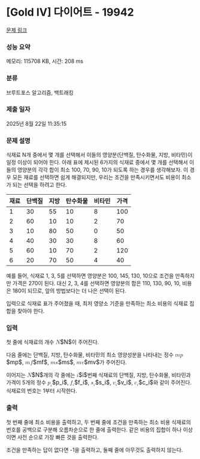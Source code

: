 # [Gold IV] 다이어트 - 19942 

[문제 링크](https://www.acmicpc.net/problem/19942) 

### 성능 요약

메모리: 115708 KB, 시간: 208 ms

### 분류

브루트포스 알고리즘, 백트래킹

### 제출 일자

2025년 8월 22일 11:35:15

### 문제 설명

<p>식재료 N개 중에서 몇 개를 선택해서 이들의 영양분(단백질, 탄수화물, 지방, 비타민)이 일정 이상이 되어야 한다. 아래 표에 제시된 6가지의 식재료 중에서 몇 개를 선택해서 이들의 영양분의 각각 합이 최소 100, 70, 90, 10가 되도록 하는 경우를 생각해보자. 이 경우 모든 재료를 선택하면 쉽게 해결되지만, 우리는 조건을 만족시키면서도 비용이 최소가 되는 선택을 하려고 한다.</p>

<table class="table table-bordered table-center-50 th-center td-center">
	<thead>
		<tr>
			<th>재료</th>
			<th>단백질</th>
			<th>지방</th>
			<th>탄수화물</th>
			<th>비타민</th>
			<th>가격</th>
		</tr>
	</thead>
	<tbody>
		<tr>
			<td>1</td>
			<td>30</td>
			<td>55</td>
			<td>10</td>
			<td>8</td>
			<td>100</td>
		</tr>
		<tr>
			<td>2</td>
			<td>60</td>
			<td>10</td>
			<td>10</td>
			<td>2</td>
			<td>70</td>
		</tr>
		<tr>
			<td>3</td>
			<td>10</td>
			<td>80</td>
			<td>50</td>
			<td>0</td>
			<td>50</td>
		</tr>
		<tr>
			<td>4</td>
			<td>40</td>
			<td>30</td>
			<td>30</td>
			<td>8</td>
			<td>60</td>
		</tr>
		<tr>
			<td>5</td>
			<td>60</td>
			<td>10</td>
			<td>70</td>
			<td>2</td>
			<td>120</td>
		</tr>
		<tr>
			<td>6</td>
			<td>20</td>
			<td>70</td>
			<td>50</td>
			<td>4</td>
			<td>40</td>
		</tr>
	</tbody>
</table>

<p>예를 들어, 식재료 1, 3, 5를 선택하면 영양분은 100, 145, 130, 10으로 조건을 만족하지만 가격은 270이 된다. 대신 2, 3, 4를 선택하면 영양분의 합은 110, 130, 90, 10, 비용은 180이 되므로, 앞의 방법보다는 더 나은 선택이 된다.</p>

<p>입력으로 식재료 표가 주어졌을 때, 최저 영양소 기준을 만족하는 최소 비용의 식재료 집합을 찾아야 한다.</p>

### 입력 

 <p>첫 줄에 식재료의 개수 <mjx-container class="MathJax" jax="CHTML" style="font-size: 109%; position: relative;"><mjx-math class="MJX-TEX" aria-hidden="true"><mjx-mi class="mjx-i"><mjx-c class="mjx-c1D441 TEX-I"></mjx-c></mjx-mi></mjx-math><mjx-assistive-mml unselectable="on" display="inline"><math xmlns="http://www.w3.org/1998/Math/MathML"><mi>N</mi></math></mjx-assistive-mml><span aria-hidden="true" class="no-mathjax mjx-copytext">$N$</span></mjx-container>이 주어진다.</p>

<p>다음 줄에는 단백질, 지방, 탄수화물, 비타민의 최소 영양성분을 나타내는 정수 <mjx-container class="MathJax" jax="CHTML" style="font-size: 109%; position: relative;"><mjx-math class="MJX-TEX" aria-hidden="true"><mjx-mi class="mjx-i"><mjx-c class="mjx-c1D45A TEX-I"></mjx-c></mjx-mi><mjx-mi class="mjx-i"><mjx-c class="mjx-c1D45D TEX-I"></mjx-c></mjx-mi></mjx-math><mjx-assistive-mml unselectable="on" display="inline"><math xmlns="http://www.w3.org/1998/Math/MathML"><mi>m</mi><mi>p</mi></math></mjx-assistive-mml><span aria-hidden="true" class="no-mathjax mjx-copytext">$mp$</span></mjx-container>, <mjx-container class="MathJax" jax="CHTML" style="font-size: 109%; position: relative;"><mjx-math class="MJX-TEX" aria-hidden="true"><mjx-mi class="mjx-i"><mjx-c class="mjx-c1D45A TEX-I"></mjx-c></mjx-mi><mjx-mi class="mjx-i"><mjx-c class="mjx-c1D453 TEX-I"></mjx-c></mjx-mi></mjx-math><mjx-assistive-mml unselectable="on" display="inline"><math xmlns="http://www.w3.org/1998/Math/MathML"><mi>m</mi><mi>f</mi></math></mjx-assistive-mml><span aria-hidden="true" class="no-mathjax mjx-copytext">$mf$</span></mjx-container>, <mjx-container class="MathJax" jax="CHTML" style="font-size: 109%; position: relative;"><mjx-math class="MJX-TEX" aria-hidden="true"><mjx-mi class="mjx-i"><mjx-c class="mjx-c1D45A TEX-I"></mjx-c></mjx-mi><mjx-mi class="mjx-i"><mjx-c class="mjx-c1D460 TEX-I"></mjx-c></mjx-mi></mjx-math><mjx-assistive-mml unselectable="on" display="inline"><math xmlns="http://www.w3.org/1998/Math/MathML"><mi>m</mi><mi>s</mi></math></mjx-assistive-mml><span aria-hidden="true" class="no-mathjax mjx-copytext">$ms$</span></mjx-container>, <mjx-container class="MathJax" jax="CHTML" style="font-size: 109%; position: relative;"><mjx-math class="MJX-TEX" aria-hidden="true"><mjx-mi class="mjx-i"><mjx-c class="mjx-c1D45A TEX-I"></mjx-c></mjx-mi><mjx-mi class="mjx-i"><mjx-c class="mjx-c1D463 TEX-I"></mjx-c></mjx-mi></mjx-math><mjx-assistive-mml unselectable="on" display="inline"><math xmlns="http://www.w3.org/1998/Math/MathML"><mi>m</mi><mi>v</mi></math></mjx-assistive-mml><span aria-hidden="true" class="no-mathjax mjx-copytext">$mv$</span></mjx-container>가 주어진다.</p>

<p>이어지는 <mjx-container class="MathJax" jax="CHTML" style="font-size: 109%; position: relative;"><mjx-math class="MJX-TEX" aria-hidden="true"><mjx-mi class="mjx-i"><mjx-c class="mjx-c1D441 TEX-I"></mjx-c></mjx-mi></mjx-math><mjx-assistive-mml unselectable="on" display="inline"><math xmlns="http://www.w3.org/1998/Math/MathML"><mi>N</mi></math></mjx-assistive-mml><span aria-hidden="true" class="no-mathjax mjx-copytext">$N$</span></mjx-container>개의 각 줄에는 <mjx-container class="MathJax" jax="CHTML" style="font-size: 109%; position: relative;"><mjx-math class="MJX-TEX" aria-hidden="true"><mjx-mi class="mjx-i"><mjx-c class="mjx-c1D456 TEX-I"></mjx-c></mjx-mi></mjx-math><mjx-assistive-mml unselectable="on" display="inline"><math xmlns="http://www.w3.org/1998/Math/MathML"><mi>i</mi></math></mjx-assistive-mml><span aria-hidden="true" class="no-mathjax mjx-copytext">$i$</span></mjx-container>번째 식재료의 단백질, 지방, 탄수화물, 비타민과 가격이 5개의 정수 <mjx-container class="MathJax" jax="CHTML" style="font-size: 109%; position: relative;"><mjx-math class="MJX-TEX" aria-hidden="true"><mjx-msub><mjx-mi class="mjx-i"><mjx-c class="mjx-c1D45D TEX-I"></mjx-c></mjx-mi><mjx-script style="vertical-align: -0.15em;"><mjx-mi class="mjx-i" size="s"><mjx-c class="mjx-c1D456 TEX-I"></mjx-c></mjx-mi></mjx-script></mjx-msub></mjx-math><mjx-assistive-mml unselectable="on" display="inline"><math xmlns="http://www.w3.org/1998/Math/MathML"><msub><mi>p</mi><mi>i</mi></msub></math></mjx-assistive-mml><span aria-hidden="true" class="no-mathjax mjx-copytext">$p_i$</span></mjx-container>, <mjx-container class="MathJax" jax="CHTML" style="font-size: 109%; position: relative;"><mjx-math class="MJX-TEX" aria-hidden="true"><mjx-msub><mjx-mi class="mjx-i"><mjx-c class="mjx-c1D453 TEX-I"></mjx-c></mjx-mi><mjx-script style="vertical-align: -0.15em; margin-left: -0.06em;"><mjx-mi class="mjx-i" size="s"><mjx-c class="mjx-c1D456 TEX-I"></mjx-c></mjx-mi></mjx-script></mjx-msub></mjx-math><mjx-assistive-mml unselectable="on" display="inline"><math xmlns="http://www.w3.org/1998/Math/MathML"><msub><mi>f</mi><mi>i</mi></msub></math></mjx-assistive-mml><span aria-hidden="true" class="no-mathjax mjx-copytext">$f_i$</span></mjx-container>, <mjx-container class="MathJax" jax="CHTML" style="font-size: 109%; position: relative;"><mjx-math class="MJX-TEX" aria-hidden="true"><mjx-msub><mjx-mi class="mjx-i"><mjx-c class="mjx-c1D460 TEX-I"></mjx-c></mjx-mi><mjx-script style="vertical-align: -0.15em;"><mjx-mi class="mjx-i" size="s"><mjx-c class="mjx-c1D456 TEX-I"></mjx-c></mjx-mi></mjx-script></mjx-msub></mjx-math><mjx-assistive-mml unselectable="on" display="inline"><math xmlns="http://www.w3.org/1998/Math/MathML"><msub><mi>s</mi><mi>i</mi></msub></math></mjx-assistive-mml><span aria-hidden="true" class="no-mathjax mjx-copytext">$s_i$</span></mjx-container>, <mjx-container class="MathJax" jax="CHTML" style="font-size: 109%; position: relative;"><mjx-math class="MJX-TEX" aria-hidden="true"><mjx-msub><mjx-mi class="mjx-i"><mjx-c class="mjx-c1D463 TEX-I"></mjx-c></mjx-mi><mjx-script style="vertical-align: -0.15em;"><mjx-mi class="mjx-i" size="s"><mjx-c class="mjx-c1D456 TEX-I"></mjx-c></mjx-mi></mjx-script></mjx-msub></mjx-math><mjx-assistive-mml unselectable="on" display="inline"><math xmlns="http://www.w3.org/1998/Math/MathML"><msub><mi>v</mi><mi>i</mi></msub></math></mjx-assistive-mml><span aria-hidden="true" class="no-mathjax mjx-copytext">$v_i$</span></mjx-container>, <mjx-container class="MathJax" jax="CHTML" style="font-size: 109%; position: relative;"><mjx-math class="MJX-TEX" aria-hidden="true"><mjx-msub><mjx-mi class="mjx-i"><mjx-c class="mjx-c1D450 TEX-I"></mjx-c></mjx-mi><mjx-script style="vertical-align: -0.15em;"><mjx-mi class="mjx-i" size="s"><mjx-c class="mjx-c1D456 TEX-I"></mjx-c></mjx-mi></mjx-script></mjx-msub></mjx-math><mjx-assistive-mml unselectable="on" display="inline"><math xmlns="http://www.w3.org/1998/Math/MathML"><msub><mi>c</mi><mi>i</mi></msub></math></mjx-assistive-mml><span aria-hidden="true" class="no-mathjax mjx-copytext">$c_i$</span></mjx-container>와 같이 주어진다. 식재료의 번호는 1부터 시작한다.</p>

### 출력 

 <p>첫 번째 줄에 최소 비용을 출력하고, 두 번째 줄에 조건을 만족하는 최소 비용 식재료의 번호를 공백으로 구분해 오름차순으로 한 줄에 출력한다. 같은 비용의 집합이 하나 이상이면 사전 순으로 가장 빠른 것을 출력한다.</p>

<p>조건을 만족하는 답이 없다면 -1을 출력하고, 둘째 줄에 아무것도 출력하지 않는다.</p>

